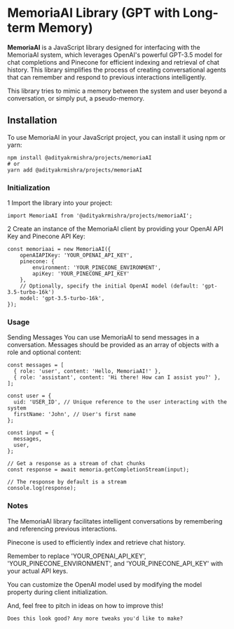 # MemoriaAI Library (GPT with Long-term Memory)

**MemoriaAI** is a JavaScript library designed for interfacing with the MemoriaAI system, which leverages OpenAI's powerful GPT-3.5 model for chat completions and Pinecone for efficient indexing and retrieval of chat history. This library simplifies the process of creating conversational agents that can remember and respond to previous interactions intelligently.

This library tries to mimic a memory between the system and user beyond a conversation, or simply put, a pseudo-memory.

## Installation

To use MemoriaAI in your JavaScript project, you can install it using npm or yarn:

```shell
npm install @adityakrmishra/projects/memoriaAI
# or
yarn add @adityakrmishra/projects/memoriaAI
```
### Initialization
1 Import the library into your project:
```shell
import MemoriaAI from '@adityakrmishra/projects/memoriaAI';
```
2 Create an instance of the MemoriaAI client by providing your OpenAI API Key and Pinecone API Key:
```shell
const memoriaai = new MemoriaAI({
    openAIAPIKey: 'YOUR_OPENAI_API_KEY',
    pinecone: {
        environment: 'YOUR_PINECONE_ENVIRONMENT',
        apiKey: 'YOUR_PINECONE_API_KEY'
    },
    // Optionally, specify the initial OpenAI model (default: 'gpt-3.5-turbo-16k')
    model: 'gpt-3.5-turbo-16k',
});
```
### Usage
Sending Messages
You can use MemoriaAI to send messages in a conversation. Messages should be provided as an array of objects with a role and optional content:
```shell
const messages = [
  { role: 'user', content: 'Hello, MemoriaAI!' },
  { role: 'assistant', content: 'Hi there! How can I assist you?' },
];

const user = {
  uid: 'USER_ID', // Unique reference to the user interacting with the system
  firstName: 'John', // User's first name
};

const input = {
  messages,
  user,
};

// Get a response as a stream of chat chunks
const response = await memoria.getCompletionStream(input);

// The response by default is a stream
console.log(response);

```
### Notes
The MemoriaAI library facilitates intelligent conversations by remembering and referencing previous interactions.

Pinecone is used to efficiently index and retrieve chat history.

Remember to replace 'YOUR_OPENAI_API_KEY', 'YOUR_PINECONE_ENVIRONMENT', and 'YOUR_PINECONE_API_KEY' with your actual API keys.

You can customize the OpenAI model used by modifying the model property during client initialization.

And, feel free to pitch in ideas on how to improve this!
```shell
Does this look good? Any more tweaks you'd like to make?
```






















